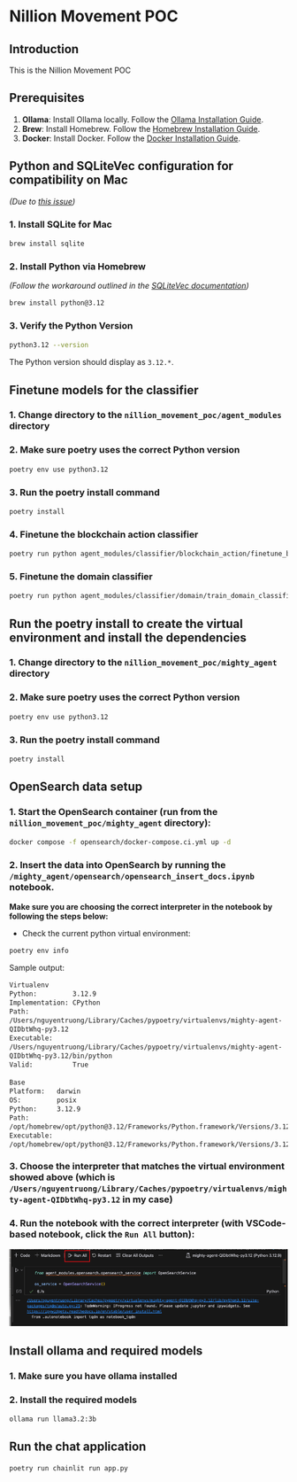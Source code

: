 # Nillion Movement POC

## Introduction
This is the Nillion Movement POC

## Prerequisites
1. **Ollama**: Install Ollama locally. Follow the [Ollama Installation Guide](https://ollama.com/download/mac).
2. **Brew**: Install Homebrew. Follow the [Homebrew Installation Guide](https://brew.sh/).
3. **Docker**: Install Docker. Follow the [Docker Installation Guide](https://docs.docker.com/get-docker/).

## Python and SQLiteVec configuration for compatibility on Mac
*(Due to [this issue](https://stackoverflow.com/questions/58892028/sqlite3-connection-object-has-no-attribute-enable-load-extension))*  

### 1. Install SQLite for Mac
```bash
brew install sqlite
```

### 2. Install Python via Homebrew  
*(Follow the workaround outlined in the [SQLiteVec documentation](https://alexgarcia.xyz/sqlite-vec/python.html#macos-blocks-sqlite-extensions-by-default))*  
```bash
brew install python@3.12
```

### 3. Verify the Python Version
```bash
python3.12 --version
```
The Python version should display as `3.12.*`.

## Finetune models for the classifier
### 1. Change directory to the `nillion_movement_poc/agent_modules` directory

### 2. Make sure poetry uses the correct Python version
```bash
poetry env use python3.12
```

### 3. Run the poetry install command
```bash
poetry install
```

### 4. Finetune the blockchain action classifier
```bash
poetry run python agent_modules/classifier/blockchain_action/finetune_blockchain_actions.py
```

### 5. Finetune the domain classifier
```bash
poetry run python agent_modules/classifier/domain/train_domain_classifier_distilbert.py
```

## Run the poetry install to create the virtual environment and install the dependencies
### 1. Change directory to the `nillion_movement_poc/mighty_agent` directory

### 2. Make sure poetry uses the correct Python version
```bash
poetry env use python3.12
```

### 3. Run the poetry install command
```bash
poetry install
```

## OpenSearch data setup
### 1. Start the OpenSearch container (run from the `nillion_movement_poc/mighty_agent` directory):
```bash
docker compose -f opensearch/docker-compose.ci.yml up -d
```

### 2. Insert the data into OpenSearch by running the `/mighty_agent/opensearch/opensearch_insert_docs.ipynb` notebook.
**Make sure you are choosing the correct interpreter in the notebook by following the steps below:**
- Check the current python virtual environment:
```bash
poetry env info
```
Sample output:
```
Virtualenv
Python:         3.12.9
Implementation: CPython
Path:           /Users/nguyentruong/Library/Caches/pypoetry/virtualenvs/mighty-agent-QIDbtWhq-py3.12
Executable:     /Users/nguyentruong/Library/Caches/pypoetry/virtualenvs/mighty-agent-QIDbtWhq-py3.12/bin/python
Valid:          True

Base
Platform:   darwin
OS:         posix
Python:     3.12.9
Path:       /opt/homebrew/opt/python@3.12/Frameworks/Python.framework/Versions/3.12
Executable: /opt/homebrew/opt/python@3.12/Frameworks/Python.framework/Versions/3.12/bin/python3.12
```

### 3. Choose the interpreter that matches the virtual environment showed above (which is `/Users/nguyentruong/Library/Caches/pypoetry/virtualenvs/mighty-agent-QIDbtWhq-py3.12` in my case)

### 4. Run the notebook with the correct interpreter (with VSCode-based notebook, click the `Run All` button):
![Run the notebook with the correct interpreter](./images/run_os_insert_data.png)

## Install ollama and required models
### 1. Make sure you have ollama installed

### 2. Install the required models
```bash
ollama run llama3.2:3b
```

## Run the chat application
```bash
poetry run chainlit run app.py
```